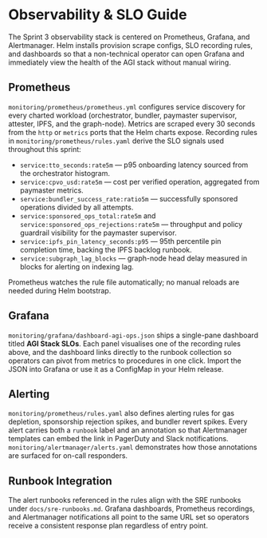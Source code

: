# Observability & SLO Guide

The Sprint 3 observability stack is centered on Prometheus, Grafana, and Alertmanager. Helm installs provision scrape
configs, SLO recording rules, and dashboards so that a non-technical operator can open Grafana and immediately view the
health of the AGI stack without manual wiring.

## Prometheus

`monitoring/prometheus/prometheus.yml` configures service discovery for every charted workload (orchestrator, bundler,
paymaster supervisor, attester, IPFS, and the graph-node). Metrics are scraped every 30 seconds from the `http` or
`metrics` ports that the Helm charts expose. Recording rules in `monitoring/prometheus/rules.yaml` derive the SLO
signals used throughout this sprint:

- `service:tto_seconds:rate5m` — p95 onboarding latency sourced from the orchestrator histogram.
- `service:cpvo_usd:rate5m` — cost per verified operation, aggregated from paymaster metrics.
- `service:bundler_success_rate:ratio5m` — successfully sponsored operations divided by all attempts.
- `service:sponsored_ops_total:rate5m` and `service:sponsored_ops_rejections:rate5m` — throughput and policy guardrail
  visibility for the paymaster supervisor.
- `service:ipfs_pin_latency_seconds:p95` — 95th percentile pin completion time, backing the IPFS backlog runbook.
- `service:subgraph_lag_blocks` — graph-node head delay measured in blocks for alerting on indexing lag.

Prometheus watches the rule file automatically; no manual reloads are needed during Helm bootstrap.

## Grafana

`monitoring/grafana/dashboard-agi-ops.json` ships a single-pane dashboard titled **AGI Stack SLOs**. Each panel visualises
one of the recording rules above, and the dashboard links directly to the runbook collection so operators can pivot from
metrics to procedures in one click. Import the JSON into Grafana or use it as a ConfigMap in your Helm release.

## Alerting

`monitoring/prometheus/rules.yaml` also defines alerting rules for gas depletion, sponsorship rejection spikes, and bundler
revert spikes. Every alert carries both a `runbook` label and an annotation so that Alertmanager templates can embed the
link in PagerDuty and Slack notifications. `monitoring/alertmanager/alerts.yaml` demonstrates how those annotations are
surfaced for on-call responders.

## Runbook Integration

The alert runbooks referenced in the rules align with the SRE runbooks under `docs/sre-runbooks.md`. Grafana dashboards,
Prometheus recordings, and Alertmanager notifications all point to the same URL set so operators receive a consistent
response plan regardless of entry point.
